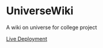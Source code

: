 # UniverseWiki

A wiki on universe for college project

[Live Deployment](https://universe-wiki.vercel.app)
